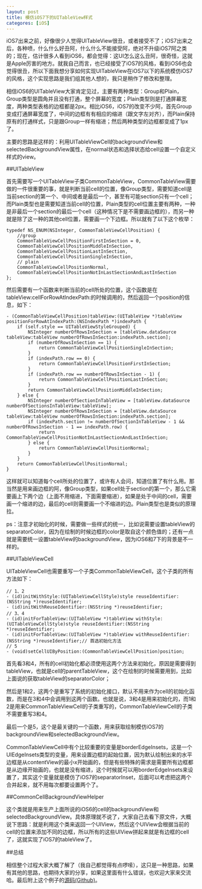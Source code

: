 ```yaml
---
layout: post
title: 模仿iOS7下的UITableView样式
categores: [iOS]
---
```


iOS7出来之前，好像很少人觉得UITableView很丑，或者接受不了；iOS7出来之后，各种喷，什么什么好丑阿，什么什么不能接受阿，绝对不升级iOS7阿之类的；现在，估计很多人看到iOS6，都会觉得：这UI怎么这么丑阿，很奇怪，这就是Apple厉害的地方。就我自己而言，也已经接受了iOS7的风格，看到iOS6也会觉得很丑，所以下面我想分享如何实现UITableView在iOS7以下的系统模仿iOS7的风格，这个实现思路是我们组其他人想的，我只是稍作了修改和整理。

相信iOS6的UITableView大家肯定见过，主要有两种类型：Group和Plain，Group类型是圆角并且没有打通，整个屏幕的宽度；Plain类型则是打通屏幕宽度，两种类型表格的边框都是2px。相比iOS6，iOS7的改变不少阿，首先Group变成打通屏幕宽度了，中间的边框有有相应的缩进（跟文字左对齐），而Plain保持原有的打通样式，只是跟Group一样有缩进；然后两种类型的边框都变成了1px了。

主要的思路是这样的：利用UITableViewCell的backgroundView和selectedBackgroundView属性，在normal状态和选择状态给cell设置一个自定义样式的view。

##UITableView

首先需要写一个UITableView子类CommonTableView，CommonTableView需要做的一件很重要的事，就是判断当前cell的位置，像Group类型，需要知道cell是当前section的第一个、中间或者是最后一个，甚至有可能section只有一个cell；而Plain类型也是需要知道当前cell的位置，Plain类型的cell位置主要有两种，一种是非最后一个section的最后一个cell（这种情况下是不需要画边框的），而另一种就是除了这一种的其他cell位置，需要画一个下边框。所以就有了以下这个枚举：

    typedef NS_ENUM(NSInteger, CommonTableViewCellPosition) {
        //group
	    CommonTableViewCellPositionFirstInSection = 0,
	    CommonTableViewCellPositionMiddleInSection,
	    CommonTableViewCellPositionLastInSection,
	    CommonTableViewCellPositionSingleInSection,
	    // plain
	    CommonTableViewCellPositionNormal,
	    CommonTableViewCellPositionNotInLastSectionAndLastInSection
    };

然后需要有一个函数来判断当前的cell所处的位置，这个函数是在tableView:cellForRowAtIndexPath:的时候调用的，然后返回一个position的信息，如下：

    - (CommonTableViewCellPosition)tableView:(UITableView *)tableView positionForRowAtIndexPath:(NSIndexPath *)indexPath {
	    if (self.style == UITableViewStyleGrouped) {
            NSInteger numberOfRowsInSection = [tableView.dataSource tableView:tableView numberOfRowsInSection:indexPath.section];
	 	    if (numberOfRowsInSection == 1) {
	    		return CommonTableViewCellPositionSingleInSection;
		    }
		    if (indexPath.row == 0) {
		        return CommonTableViewCellPositionFirstInSection;
		    }
            if (indexPath.row == numberOfRowsInSection - 1) {
                return CommonTableViewCellPositionLastInSection;
		    }
		    return CommonTableViewCellPositionMiddleInSection;
	    } else {
            NSInteger numberOfSectionInTableView = [tableView.dataSource numberOfSectionsInTableView:tableView];
            NSInteger numberOfRowsInSection = [tableView.dataSource tableView:tableView numberOfRowsInSection:indexPath.section];
            if (indexPath.section != numberOfSectionInTableView - 1 && numberOfRowsInSection - 1 == indexPath.row) {
                return CommonTableViewCellPositionNotInLastSectionAndLastInSection;
            } else {
                return CommonTableViewCellPositionNormal;
            }
        }
	    return CommonTableViewCellPositionNormal;
    }

这样就可以知道每个cell所处的位置了，或许有人会问，知道位置了有什么用。那当然是用来画边框的阿，像Group类型，如果cell处于section的第一个，那么它需要画上下两个边（上面不用缩进，下面需要缩进），如果是处于中间的cell，需要画一个缩进的边，最后的cell则需要画一个不缩进的边。Plain类型也是类似的原理拉。

ps：注意才初始化的时候，需要做一些样式的统一，比如说需要设置tableView的separatorColor，因为在绘制的时候边框的color是取自这个颜色值的；还有一点就是需要统一设置tableView的backgroundView，因为iOS6和7下的背景是不一样的。

##UITableViewCell

UITableViewCell也需要重写一个子类CommonTableViewCell，这个子类的所有方法如下：

    // 1、2
    - (id)initWithStyle:(UITableViewCellStyle)style reuseIdentifier:(NSString *)reuseIdentifier;
    - (id)initWithReuseIdentifier:(NSString *)reuseIdentifier;
    // 3、4
    - (id)initForTableView:(UITableView *)tableView withStyle:(UITableViewCellStyle)style reuseIdentifier:(NSString *)reuseIdentifier;
    - (id)initForTableView:(UITableView *)tableView withReuseIdentifier:(NSString *)reuseIdentifier;// 首选初始化方法
    // 5
    - (void)setCellUIByPosition:(CommonTableViewCellPosition)position;

首先看3和4，所有的cell初始化都必须使用这两个方法来初始化，原因是需要得到tableView，也就是cell的parentTableView，这个在绘制的时候需要用到，比如上面说的获取tableView的separatorColor；

然后是1和2，这两个是重写了系统的初始化接口，默认不用来作为cell的初始化函数，而是在3和4中会调用到这两个函数。也就是说，3和4是用来初始化的，而1和2是用来CommonTableViewCell的子类重写的，CommonTableViewCell的子类不需要重写3和4。

最后一个是5，这个是最关键的一个函数，用来获取绘制模仿iOS7的backgroundView和selectedBackgroundView。

CommonTableViewCell中有个比较重要的变量是borderEdgeInsets，这是一个UIEdgeInsets类型的变量，用来设置边框的起始位置，因为默认绘制出来的水平边框是从contentView的最小x开始画的，但是有些特殊的需求是需要所有边框都是从边缘开始画的，也就是没有缩进，这个时候就可以用borderEdgeInsets来设置了，其实这个变量就是模仿了iOS7的separatorInset，后面可以考虑把这两个合并起来，就不用每次都要设置两个了。

##CommonCellBackgroundViewHelper

这个类就是用来生产上面所说的iOS6的cell的backgroundView和selectedBackgroundView。具体原理就不说了，大家自己去看下原文件，大概说下思路：就是利用这个类来返回一个UIView，然后这个UIView会根据当前的cell的位置来添加不同的边框，所以所有的这些UIView拼起来就是有边框的cell了，这就实现了iOS7的tableView了。

##总结

相信整个过程大家大概了解了（我自己都觉得有点啰嗦），这只是一种思路，如果有其他的思路，也期待大家的分享，如果这里面有什么错误，也欢迎大家来交流哈。最后附上这个例子的[源码(Github)](https://github.com/zhoon/iOS7UITableViewStyle)。
